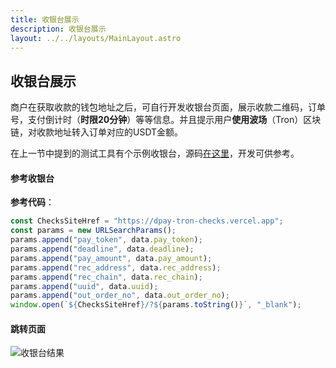 ```yaml
---
title: 收银台展示
description: 收银台展示
layout: ../../layouts/MainLayout.astro
---
```


## 收银台展示

商户在获取收款的钱包地址之后，可自行开发收银台页面，展示收款二维码，订单号，支付倒计时（**时限20分钟**）等等信息。并且提示用户**使用波场**（Tron）区块链，对收款地址转入订单对应的USDT金额。 
 
在上一节中提到的测试工具有个示例收银台，源码[在这里](https://github.com/nulls-network/dpay-tron-checks)，开发可供参考。

#### 参考收银台

**参考代码**：

```javascript
const ChecksSiteHref = "https://dpay-tron-checks.vercel.app";
const params = new URLSearchParams();
params.append("pay_token", data.pay_token);
params.append("deadline", data.deadline);
params.append("pay_amount", data.pay_amount);
params.append("rec_address", data.rec_address);
params.append("rec_chain", data.rec_chain);
params.append("uuid", data.uuid);
params.append("out_order_no", data.out_order_no);
window.open(`${ChecksSiteHref}/?${params.toString()}`, "_blank");
```

#### 跳转页面

![收银台结果](/checks-demo.png)



